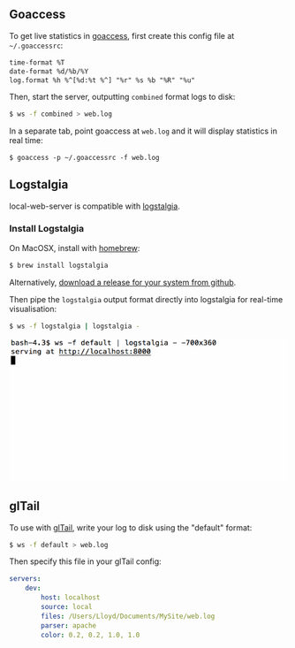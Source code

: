 ## Goaccess
To get live statistics in [goaccess](http://goaccess.io/), first create this config file at `~/.goaccessrc`:

```
time-format %T
date-format %d/%b/%Y
log.format %h %^[%d:%t %^] "%r" %s %b "%R" "%u"
```

Then, start the server, outputting `combined` format logs to disk:

```sh
$ ws -f combined > web.log
```

In a separate tab, point goaccess at `web.log` and it will display statistics in real time:

```
$ goaccess -p ~/.goaccessrc -f web.log
```

## Logstalgia
local-web-server is compatible with [logstalgia](http://code.google.com/p/logstalgia/).

### Install Logstalgia
On MacOSX, install with [homebrew](http://brew.sh):
```sh
$ brew install logstalgia
```

Alternatively, [download a release for your system from github](https://github.com/acaudwell/Logstalgia/releases/latest).

Then pipe the `logstalgia` output format directly into logstalgia for real-time visualisation:
```sh
$ ws -f logstalgia | logstalgia -
```

![local-web-server with logstalgia](https://raw.githubusercontent.com/75lb/local-web-server/master/doc/img/logstagia.gif)

## glTail
To use with [glTail](http://www.fudgie.org), write your log to disk using the "default" format:
```sh
$ ws -f default > web.log
```

Then specify this file in your glTail config:

```yaml
servers:
    dev:
        host: localhost
        source: local
        files: /Users/Lloyd/Documents/MySite/web.log
        parser: apache
        color: 0.2, 0.2, 1.0, 1.0
```
